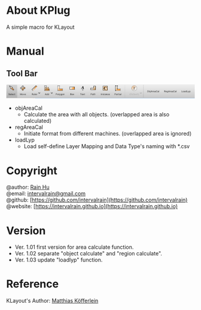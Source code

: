 # About KPlug
A simple macro for KLayout

# Manual
## Tool Bar
![toolbar](/images/toolbar.png)
+ objAreaCal
  + Calculate the area with all objects. (overlapped area is also calculated)
+ regAreaCal
  + Initiate format from different machines. (overlapped area is ignored)
+ loadLyp
  + Load self-define Layer Mapping and Data Type's naming with *.csv

# Copyright 
@author: [Rain Hu](https://intervalrain.github.io/posts/aboutme/)  
@email: [intervalrain@gmail.com](intervalrain@gmail.com)  
@github: [https://github.com/intervalrain](https://github.com/intervalrain)  
@website: [https://intervalrain.github.io](https://intervalrain.github.io)

# Version
+ Ver. 1.01 first version for area calculate function.
+ Ver. 1.02 separate "object calculate" and "region calculate".
+ Ver. 1.03 update "loadlyp" function.

# Reference
KLayout's Author: [Matthias Köfferlein](https://github.com/klayoutmatthias)